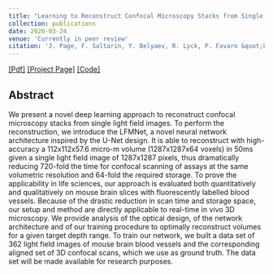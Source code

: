 ```yaml
---
title: "Learning to Reconstruct Confocal Microscopy Stacks from Single Light Field Images"
collection: publications
date: 2020-03-24
venue: 'Currently in peer review'
citation: 'J. Page, F. Saltarin, Y. Belyaev, R. Lyck, P. Favaro &quot;Learning to Reconstruct Confocal Microscopy Stacks from Single Light Field Images.&quot; In <i></i>.'
---
```


 [[Pdf]](https://www.researchgate.net/profile/Josue_Page/publication/314136704_Automatic_Initialization_and_Failure_Detection_for_Surgical_Tool_Tracking_in_Retinal_Microsurgery/links/5b3bea804585150d23f6638b/Automatic-Initialization-and-Failure-Detection-for-Surgical-Tool-Tracking-in-Retinal-Microsurgery.pdf) 
 [[Project Page]](http://cvg.unibe.ch/media/project/page/LFMNet/index.html) [[Code]](https://github.com/pvjosue/LFMNet) 

## Abstract

We present a novel deep learning approach to reconstruct confocal microscopy stacks from single light field images. To perform the reconstruction, we introduce the LFMNet, a novel neural network architecture inspired by the U-Net design. It is able to reconstruct with high-accuracy a 112x112x57.6 micro-m volume (1287x1287x64 voxels) in 50ms given a single light field image of 1287x1287 pixels, thus dramatically reducing 720-fold the time for confocal scanning of assays at the same volumetric resolution and 64-fold the required storage. To prove the applicability in life sciences, our approach is evaluated both quantitatively and qualitatively on mouse brain slices with fluorescently labelled blood vessels. Because of the drastic reduction in scan time and storage space, our setup and method are directly applicable to real-time in vivo 3D microscopy. We provide analysis of the optical design, of the network architecture and of our training procedure to optimally reconstruct volumes for a given target depth range. To train our network, we built a data set of 362 light field images of mouse brain blood vessels and the corresponding aligned set of 3D confocal scans, which we use as ground truth. The data set will be made available for research purposes.